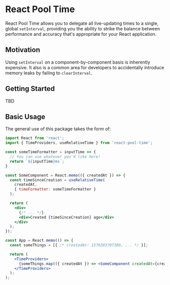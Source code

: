 # React Pool Time

React Pool Time allows you to delegate all live-updating times to a single, global `setInterval`, providing you the ability to strike the balance between performance and accuracy that's appropriate for your React application.

## Motivation

Using `setInterval` on a component-by-component basis is inherently expensive.
It also is a common area for developers to accidentally introduce memory leaks by failing to `clearInterval`.

## Getting Started

TBD

## Basic Usage

The general use of this package takes the form of:

```jsx
import React from 'react';
import { TimeProviders, useRelativeTime } from 'react-pool-time';

const someTimeFormatter = inputTime => {
  // You can use whatever you'd like here!
  return `${inputTime}ms`;
}

const SomeComponent = React.memo(({ createdAt }) => {
  const timeSinceCreation = useRelativeTime(
    createdAt,
    { timeFormatter: someTimeFormatter }
  );

  return (
    <div>
      {/* ... */}
      <div>Created {timeSinceCreation} ago</div>
    </div>
  );
});

const App = React.memo(() => {
  const someThings = [{ /* createdAt: 1570303707380, ... */ }];

  return (
    <TimeProviders>
      {someThings.map(({ createdAt }) => <SomeComponent createdAt={createdAt} />)}
    </TimeProviders>
  );
);
```
